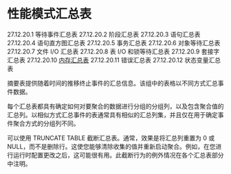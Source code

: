 # 性能模式汇总表

27.12.20.1 等待事件汇总表
27.12.20.2 阶段汇总表
27.12.20.3 语句汇总表
27.12.20.4 语句直方图汇总表
27.12.20.5 事务汇总表
27.12.20.6 对象等待汇总表
27.12.20.7 文件 I/O 汇总表
27.12.20.8 表 I/O 和锁等待汇总表
27.12.20.9 套接字汇总表
27.12.20.10 [内存汇总表](内存汇总表.md)
27.12.20.11 错误汇总表
27.12.20.12 状态变量汇总表

摘要表提供随着时间的推移终止事件的汇总信息。该组中的表格以不同方式汇总事件数据。

每个汇总表都具有确定如何对要聚合的数据进行分组的分组列，以及包含聚合值的汇总列。以相似方式汇总事件的表通常具有相似的汇总列集，并且仅在用于确定事件聚合方式的分组列不同。

可以使用 TRUNCATE TABLE 截断汇总表。通常，效果是将汇总列重置为 0 或 NULL，而不是删除行。这使您能够清除收集的值并重新启动聚合。例如，在您进行运行时配置更改之后，这可能很有用。此截断行为的例外情况在各个汇总表部分中注明。